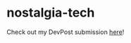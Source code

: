 # nostalgia-tech

 Check out my DevPost submission [here](https://devpost.com/software/nostalgic8-bit-tech)!
